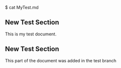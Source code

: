 $ cat MyTest.md
## New Test Section

This is my test document.

## New Test Section

This part of the document was added in the test branch